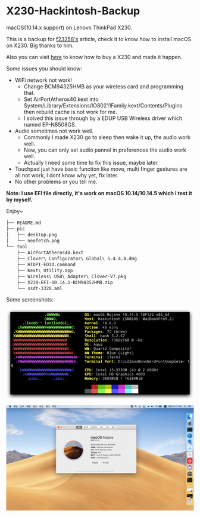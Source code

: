 # X230-Hackintosh-Backup

macOS(10.14.x support) on Lenovo ThinkPad X230. 

This is a backup for [f23258's](http://bbs.pcbeta.com/forum.php?mod=viewthread&tid=1800217&highlight=X230) article, check it to know how to install macOS on X230. Big thanks to him.

Also you can visit [here](https://github.com/i0Ek3/BLANK/blob/master/2019/2019-06-12-X230.pdf) to know how to buy a X230 and made it happen.

Some issues you should know:

- WiFi network not work!
    - Change BCM94325HMB as your wireless card and programming that.
    - Set AirPortAtheros40.kext into System/Library/Extensions/IO80211Family.kext/Contents/Plugins then rebuild cache is not work for me.
    - I solved this issue through by a EDUP USB Wireless driver which named EP-N8508GS.
- Audio sometimes not work well.
    - Commonly I made X230 go to sleep then wake it up, the audio work well. 
    - Now, you can only set audio pannel in preferences the audio work well. 
    - Actually I need some time to fix this issue, maybe later.
- Touchpad just have basic function like move, multi finger gestures are all not work, I dont know why yet, fix later.
- No other problems or you tell me.

**Note: I use EFI file directly, it's work on macOS 10.14/10.14.5 which I test it by myself.**

Enjoy~

```
├── README.md
├── pic
│   ├── desktop.png
│   └── neofetch.png
└── tool
    ├── AirPortAtheros40.kext
    ├── Clover\ Configurator\ Global\ 5.4.4.0.dmg
    ├── HIDPI-EDID.command
    ├── Kext\ Utility.app
    ├── Wireless\ USB\ Adapter\ Clover-V7.pkg
    ├── X230-EFI-10.14.1-BCM94352HMB.zip
    └── ssdt-3320.aml

```

Some screenshots:

![](https://github.com/i0Ek3/X230-Hackintosh-Backup/blob/master/pic/neofetch.png)

![](https://github.com/i0Ek3/X230-Hackintosh-Backup/blob/master/pic/desktop.png)


